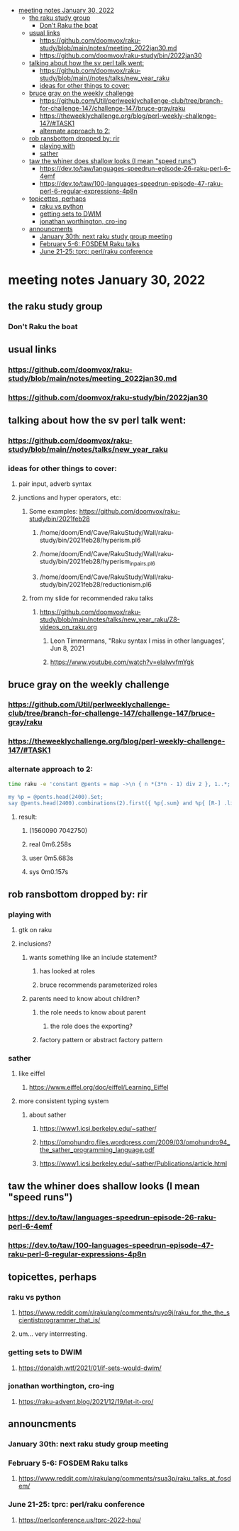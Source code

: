 - [meeting notes January 30, 2022](#org4a2d89c)
  - [the raku study group](#org88bbbd6)
    - [Don't Raku the boat](#org1204230)
  - [usual links](#orgb4e0a36)
    - [<https://github.com/doomvox/raku-study/blob/main/notes/meeting_2022jan30.md>](#org0e0f83d)
    - [<https://github.com/doomvox/raku-study/bin/2022jan30>](#org6a74dd0)
  - [talking about how the sv perl talk went:](#org14c52b8)
    - [<https://github.com/doomvox/raku-study/blob/main//notes/talks/new_year_raku>](#org0bc2fb2)
    - [ideas for other things to cover:](#orga97f7c1)
  - [bruce gray on the weekly challenge](#org8f00ca9)
    - [<https://github.com/Util/perlweeklychallenge-club/tree/branch-for-challenge-147/challenge-147/bruce-gray/raku>](#orgc0ab55e)
    - [<https://theweeklychallenge.org/blog/perl-weekly-challenge-147/#TASK1>](#org6f0e58c)
    - [alternate approach to 2:](#org360f09c)
  - [rob ransbottom dropped by: rir](#org8789211)
    - [playing with](#orgb532312)
    - [sather](#org4644256)
  - [taw the whiner does shallow looks (I mean "speed runs")](#org9954c99)
    - [<https://dev.to/taw/languages-speedrun-episode-26-raku-perl-6-4emf>](#orgcb5f02f)
    - [<https://dev.to/taw/100-languages-speedrun-episode-47-raku-perl-6-regular-expressions-4p8n>](#org6313095)
  - [topicettes, perhaps](#orge79e85a)
    - [raku vs python](#org7ea6f44)
    - [getting sets to DWIM](#org4fae8fa)
    - [jonathan worthington, cro-ing](#org62a2f39)
  - [announcments](#org7bf297f)
    - [January 30th: next raku study group meeting](#org846906e)
    - [February 5-6: FOSDEM Raku talks](#orgc787baa)
    - [June 21-25: tprc: perl/raku conference](#orgb21ddf5)


<a id="org4a2d89c"></a>

# meeting notes January 30, 2022


<a id="org88bbbd6"></a>

## the raku study group


<a id="org1204230"></a>

### Don't Raku the boat


<a id="orgb4e0a36"></a>

## usual links


<a id="org0e0f83d"></a>

### <https://github.com/doomvox/raku-study/blob/main/notes/meeting_2022jan30.md>


<a id="org6a74dd0"></a>

### <https://github.com/doomvox/raku-study/bin/2022jan30>


<a id="org14c52b8"></a>

## talking about how the sv perl talk went:


<a id="org0bc2fb2"></a>

### <https://github.com/doomvox/raku-study/blob/main//notes/talks/new_year_raku>


<a id="orga97f7c1"></a>

### ideas for other things to cover:

1.  pair input, adverb syntax

2.  junctions and hyper operators, etc:

    1.  Some examples: <https://github.com/doomvox/raku-study/bin/2021feb28>
    
        1.  /home/doom/End/Cave/RakuStudy/Wall/raku-study/bin/2021feb28/hyperism.pl6
        
        2.  /home/doom/End/Cave/RakuStudy/Wall/raku-study/bin/2021feb28/hyperism<sub>in</sub><sub>pairs.pl6</sub>
        
        3.  /home/doom/End/Cave/RakuStudy/Wall/raku-study/bin/2021feb28/reductionism.pl6
    
    2.  from my slide for recommended raku talks
    
        1.  <https://github.com/doomvox/raku-study/blob/main/notes/talks/new_year_raku/Z8-videos_on_raku.org>
        
            1.  Leon Timmermans, "Raku syntax I miss in other languages', Jun 8, 2021
            
            2.  <https://www.youtube.com/watch?v=elalwvfmYgk>


<a id="org8f00ca9"></a>

## bruce gray on the weekly challenge


<a id="orgc0ab55e"></a>

### <https://github.com/Util/perlweeklychallenge-club/tree/branch-for-challenge-147/challenge-147/bruce-gray/raku>


<a id="org6f0e58c"></a>

### <https://theweeklychallenge.org/blog/perl-weekly-challenge-147/#TASK1>


<a id="org360f09c"></a>

### alternate approach to 2:

```sh
time raku -e 'constant @pents = map ->\n { n *(3*n - 1) div 2 }, 1..*;

my %p = @pents.head(2400).Set;
say @pents.head(2400).combinations(2).first({ %p{.sum} and %p{ [R-] .list } });'
```

1.  result:

    1.  (1560090 7042750)
    
    2.  real 0m6.258s
    
    3.  user 0m5.683s
    
    4.  sys 0m0.157s


<a id="org8789211"></a>

## rob ransbottom dropped by: rir


<a id="orgb532312"></a>

### playing with

1.  gtk on raku

2.  inclusions?

    1.  wants something like an include statement?
    
        1.  has looked at roles
        
        2.  bruce recommends parameterized roles
    
    2.  parents need to know about children?
    
        1.  the role needs to know about parent
        
            1.  the role does the exporting?
        
        2.  factory pattern or abstract factory pattern


<a id="org4644256"></a>

### sather

1.  like eiffel

    1.  <https://www.eiffel.org/doc/eiffel/Learning_Eiffel>

2.  more consistent typing system

    1.  about sather
    
        1.  <https://www1.icsi.berkeley.edu/~sather/>
        
        2.  <https://omohundro.files.wordpress.com/2009/03/omohundro94_the_sather_programming_language.pdf>
        
        3.  <https://www1.icsi.berkeley.edu/~sather/Publications/article.html>


<a id="org9954c99"></a>

## taw the whiner does shallow looks (I mean "speed runs")


<a id="orgcb5f02f"></a>

### <https://dev.to/taw/languages-speedrun-episode-26-raku-perl-6-4emf>


<a id="org6313095"></a>

### <https://dev.to/taw/100-languages-speedrun-episode-47-raku-perl-6-regular-expressions-4p8n>


<a id="orge79e85a"></a>

## topicettes, perhaps


<a id="org7ea6f44"></a>

### raku vs python

1.  <https://www.reddit.com/r/rakulang/comments/ruyo9j/raku_for_the_the_scientistprogrammer_that_is/>

2.  um&#x2026; very interrresting.


<a id="org4fae8fa"></a>

### getting sets to DWIM

1.  <https://donaldh.wtf/2021/01/if-sets-would-dwim/>


<a id="org62a2f39"></a>

### jonathan worthington, cro-ing

1.  <https://raku-advent.blog/2021/12/19/let-it-cro/>


<a id="org7bf297f"></a>

## announcments


<a id="org846906e"></a>

### January 30th: next raku study group meeting


<a id="orgc787baa"></a>

### February 5-6: FOSDEM Raku talks

1.  <https://www.reddit.com/r/rakulang/comments/rsua3p/raku_talks_at_fosdem/>


<a id="orgb21ddf5"></a>

### June 21-25: tprc: perl/raku conference

1.  <https://perlconference.us/tprc-2022-hou/>
